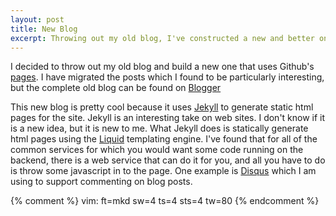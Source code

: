 ```yaml
---
layout: post
title: New Blog
excerpt: Throwing out my old blog, I've constructed a new and better one.
---
```


I decided to throw out my old blog and build a new one that uses Github's
[pages](http://pages.github.com/). I have migrated the posts which I found to be
particularly interesting, but the complete old blog can be found on
[Blogger](http://eatnumber1.blogspot.com/)

This new blog is pretty cool because it uses
[Jekyll](https://github.com/mojombo/jekyll/) to generate static html pages for
the site. Jekyll is an interesting take on web sites. I don't know if it is a
new idea, but it is new to me. What Jekyll does is statically generate html
pages using the [Liquid](https://github.com/tobi/liquid) templating engine.
I've found that for all of the common services for which you would want some
code running on the backend, there is a web service that can do it for you, and
all you have to do is throw some javascript in to the page. One example is
[Disqus](http://disqus.com/) which I am using to support commenting on blog
posts.

{% comment %}
vim: ft=mkd sw=4 ts=4 sts=4 tw=80
{% endcomment %}
